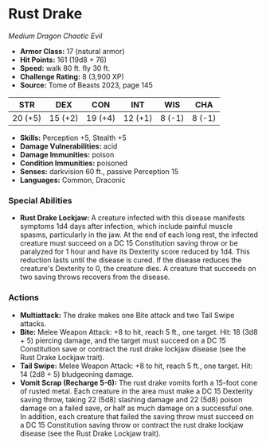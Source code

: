 # Rust Drake

*Medium* *Dragon* *Chaotic Evil*

- **Armor Class:** 17 (natural armor)
- **Hit Points:** 161 (19d8 + 76)
- **Speed:** walk 80 ft. fly 30 ft.
- **Challenge Rating:** 8 (3,900 XP)
- **Source:** Tome of Beasts 2023, page 145

| STR | DEX | CON | INT | WIS | CHA |
| --- | --- | --- | --- | --- | --- |
| 20 (+5) | 15 (+2) | 19 (+4) | 12 (+1) | 8 (-1) | 8 (-1) |

- **Skills:** Perception +5, Stealth +5
- **Damage Vulnerabilities:** acid
- **Damage Immunities:** poison
- **Condition Immunities:** poisoned
- **Senses:** darkvision 60 ft., passive Perception 15
- **Languages:** Common, Draconic

### Special Abilities

- **Rust Drake Lockjaw:** A creature infected with this disease manifests symptoms 1d4 days after infection, which include painful muscle spasms, particularly in the jaw. At the end of each long rest, the infected creature must succeed on a DC 15 Constitution saving throw or be paralyzed for 1 hour and have its Dexterity score reduced by 1d4. This reduction lasts until the disease is cured. If the disease reduces the creature's Dexterity to 0, the creature dies. A creature that succeeds on two saving throws recovers from the disease.

### Actions

- **Multiattack:** The drake makes one Bite attack and two Tail Swipe attacks.
- **Bite:** Melee Weapon Attack: +8 to hit, reach 5 ft., one target. Hit: 18 (3d8 + 5) piercing damage, and the target must succeed on a DC 15 Constitution save or contract the rust drake lockjaw disease (see the Rust Drake Lockjaw trait).
- **Tail Swipe:** Melee Weapon Attack: +8 to hit, reach 5 ft., one target. Hit: 14 (2d8 + 5) bludgeoning damage.
- **Vomit Scrap (Recharge 5-6):** The rust drake vomits forth a 15-foot cone of rusted metal. Each creature in the area must make a DC 15 Dexterity saving throw, taking 22 (5d8) slashing damage and 22 (5d8) poison damage on a failed save, or half as much damage on a successful one. In addition, each creature that failed the saving throw must succeed on a DC 15 Constitution saving throw or contract the rust drake lockjaw disease (see the Rust Drake Lockjaw trait).
